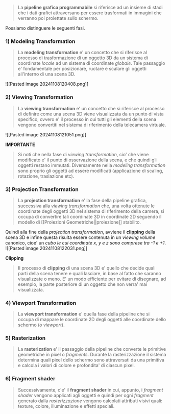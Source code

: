 >La **pipeline grafica programmabile** si riferisce ad un insieme di stadi che i dati grafici attraversano per essere trasformati in immagini che verranno poi proiettate sullo schermo.

Possiamo distinguere le seguenti fasi.

### 1) Modeling Transformation
>La **modeling transformation** e' un concetto che si riferisce al processo di trasformazione di un oggetto 3D da un sistema di coordinate *locale* ad un sistema di coordinate *globale*. Tale passaggio e' fondamentale per posizionare, ruotare e scalare gli oggetti all'interno di una scena 3D.

![[Pasted image 20241108120408.png]]

### 2) Viewing Transformation
>La **viewing transformation** e' un concetto che si riferisce al processo di definire come una scena 3D viene visualizzata da un punto di vista specifico, ovvero e' il processo in cui tutti gli elementi della scena vengono convertiti nel sistema di riferimento della telecamera virtuale.

![[Pasted image 20241108121051.png]]

**IMPORTANTE**
>Si noti che nella fase di *viewing transformation*, cio' che viene modificato e' il punto di osservazione della scena, e che quindi gli oggetti restano immutati. Diversamente nella *modeling transformation* sono proprio gli oggetti ad essere modificati (applicazione di scaling, rotazione, traslazione etc).

### 3) Projection Transformation
>La **projection transformation** e' la fase della pipeline grafica, successiva alla *viewing transformation* che, una volta ottenute le coordinate degli oggetti 3D nel sistema di riferimento della camera, si occupa di convertire tali coordinate 3D in coordinate 2D seguendo il modello di [[Proiezioni Geometriche||proiezione]] stabilito.

Quindi alla fine della *projection transformation*, avviene il **clipping** della scena 3D e infine questa risulta essere contenuta in un *viewing volume* canonico, cioe' un *cubo le cui coordinate x, y e z sono comprese tra -1 e +1*.
![[Pasted image 20241108122031.png]]

**Clipping**
>Il processo di **clipping** di una scena 3D e' quello che decide quali parti della scena tenere e quali lasciare, in base al fatto che saranno visualizzate o meno. E' un modo efficiente per evitare di disegnare, ad esempio, la parte posteriore di un oggetto che non verra' mai visualizzata.

### 4) Viewport Transformation
>La **viewport transformation** e' quella fase della pipeline che si occupa di mappare le coordinate 2D degli oggetti alle coordinate dello schermo (o *viewport*).

### 5) Rasterization
>La **rasterization** e' il passaggio della pipeline che converte le primitive geometriche in pixel o *fragments*. Durante la rasterizzazione il sistema determina quali pixel dello schermo sono attraversati da una primitiva e calcola i valori di colore e profondita' di ciascun pixel.

### 6) Fragment shader
>Successivamente, c'e' il **fragment shader** in cui, appunto, i *fragment shader* vengono applicati agli oggetti e quindi per ogni *fragment* generato dalla *rasterizzazione* vengono calcolati attributi visivi quali: texture, colore, illuminazione e effetti speciali.



